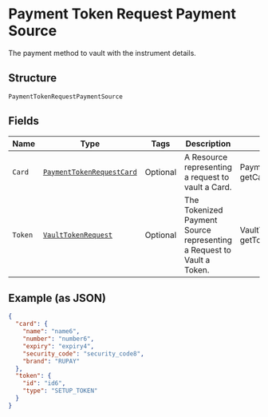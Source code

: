 
# Payment Token Request Payment Source

The payment method to vault with the instrument details.

## Structure

`PaymentTokenRequestPaymentSource`

## Fields

| Name | Type | Tags | Description | Getter | Setter |
|  --- | --- | --- | --- | --- | --- |
| `Card` | [`PaymentTokenRequestCard`](../../doc/models/payment-token-request-card.md) | Optional | A Resource representing a request to vault a Card. | PaymentTokenRequestCard getCard() | setCard(PaymentTokenRequestCard card) |
| `Token` | [`VaultTokenRequest`](../../doc/models/vault-token-request.md) | Optional | The Tokenized Payment Source representing a Request to Vault a Token. | VaultTokenRequest getToken() | setToken(VaultTokenRequest token) |

## Example (as JSON)

```json
{
  "card": {
    "name": "name6",
    "number": "number6",
    "expiry": "expiry4",
    "security_code": "security_code8",
    "brand": "RUPAY"
  },
  "token": {
    "id": "id6",
    "type": "SETUP_TOKEN"
  }
}
```

